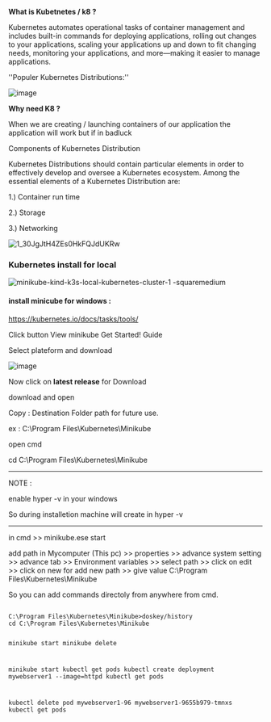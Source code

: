 **What is Kubetnetes / k8 ?**

Kubernetes automates operational tasks of container management and includes built-in commands for deploying applications, rolling out changes to your applications, scaling your applications up and down to fit changing needs, monitoring your applications, and more—making it easier to manage applications.

''Populer Kubernetes Distributions:''

![image](https://github.com/kmahendra999/Kubernetes/assets/9668316/c685214a-194e-49fb-9731-c0338913f0bd)

**Why need K8 ?**

When we are creating / launching containers of our application the application will work but if in badluck


Components of Kubernetes Distribution

Kubernetes Distributions should contain particular elements in order to effectively develop and oversee a Kubernetes ecosystem. Among the essential elements of a Kubernetes Distribution are:

1.) Container run time

2.) Storage

3.) Networking


![1_30JgJtH4ZEs0HkFQJdUKRw](https://github.com/kmahendra999/Kubernetes/assets/9668316/13401d94-2b64-40c7-bdb7-a64d845892d8)

### Kubernetes install for local

![minikube-kind-k3s-local-kubernetes-cluster-1 -squaremedium](https://github.com/kmahendra999/Kubernetes/assets/9668316/70ffc2e0-f758-472f-9c7a-0d874c674c06)


#### install minicube for windows :

https://kubernetes.io/docs/tasks/tools/

Click button View minikube Get Started! Guide

Select plateform and download

![image](https://github.com/kmahendra999/Kubernetes/assets/9668316/a89f0d0d-a2ee-4c90-8581-c0403ad383c2)

Now click on **latest release** for Download

download and open

Copy : Destination Folder path for future use.

ex : C:\Program Files\Kubernetes\Minikube

open cmd 

cd C:\Program Files\Kubernetes\Minikube

----
NOTE :

enable hyper -v in your windows 

So during installetion machine will create in hyper -v

----

in cmd >> minikube.ese start

add path in Mycomputer (This pc) >> properties >> advance system setting >> advance tab >> Environment variables >> select path >> click on edit >>  click on new for add new path >> give value C:\Program Files\Kubernetes\Minikube

So you can add commands directoly from anywhere from cmd.

<code>
C:\Program Files\Kubernetes\Minikube>doskey/history
cd C:\Program Files\Kubernetes\Minikube

minikube start
minikube delete
  
minikube start
kubectl get pods
kubectl create deployment mywebserver1 --image=httpd
kubectl get pods

kubectl delete pod mywebserver1-96 mywebserver1-9655b979-tmnxs
kubectl get pods

</code>

